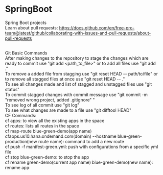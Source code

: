 # SpringBoot
Spring Boot projects
<br/> Learn about pull requests: https://docs.github.com/en/free-pro-team@latest/github/collaborating-with-issues-and-pull-requests/about-pull-requests

<br/> Git Basic Commands
<br/> After making changes to the repository to stage the changes which are ready to commit use "git add <path_to_file>" or to add all files use "git add ."
<br/> To remove a added file from stagging use "git reset HEAD -- path/to/file" or to remove all stagged files at once use "git reset HEAD -- ."
<br/> To see all changes made and list of stagged and unstagged files use "git status"
<br/> To commit stagged changes with commit message use "git commit -m "removed wrong project, added .gitignore" "
<br/> To see log of all commit use "git log"
<br/> To see what changes are made to a file use "git difftool HEAD"
<br/> CF Commands:
<br/> cf apps: to view all the existing apps in the space
<br/> cf routes: lists all routes in the space
<br/> cf map-route blue-green-demo(app name) cfapps.us10.hana.ondemand.com(domain) --hostname blue-green-production(new route name): command to add a new route
<br/> cf push -f manifest-green.yml: push with configurations from a specific yml file
<br/> cf stop blue-green-demo: to stop the app
<br/> cf rename green-demo(current app name) blue-green-demo(new name): rename app
